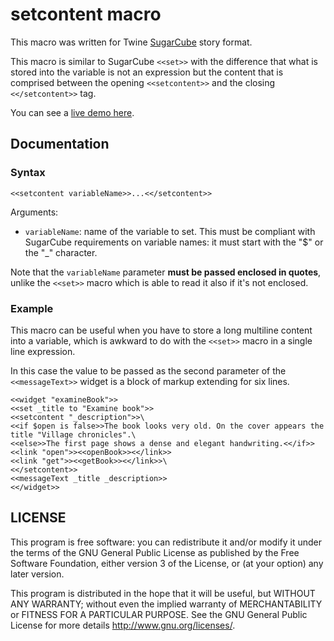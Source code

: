 # setcontent macro

This macro was written for Twine [SugarCube](http://www.motoslave.net/sugarcube/2/) story format.

This macro is similar to SugarCube `<<set>>` with the difference that what is stored into the variable is not an expression but the content that is comprised between the opening `<<setcontent>>` and the closing `<</setcontent>>` tag.

You can see a [live demo here](https://kronwiz.github.io/twineworks/site/sugarcube_macros/setcontent_demo.html).

## Documentation

### Syntax

`<<setcontent variableName>>...<</setcontent>>`

Arguments:

* `variableName`: name of the variable to set. This must be compliant with SugarCube requirements on variable names: it must start with the "$" or the "_" character.

Note that the `variableName` parameter **must be passed enclosed in quotes**, unlike the `<<set>>` macro which is able to read it also if it's not enclosed.

### Example

This macro can be useful when you have to store a long multiline content into a variable, which is awkward to do with the `<<set>>` macro in a single line expression.

In this case the value to be passed as the second parameter of the `<<messageText>>` widget is a block of markup extending for six lines.

```
<<widget "examineBook">>
<<set _title to "Examine book">>
<<setcontent "_description">>\
<<if $open is false>>The book looks very old. On the cover appears the title "Village chronicles".\
<<else>>The first page shows a dense and elegant handwriting.<</if>>
<<link "open">><<openBook>><</link>>
<<link "get">><<getBook>><</link>>\
<</setcontent>>
<<messageText _title _description>>
<</widget>>
```

## LICENSE

This program is free software: you can redistribute it and/or modify
it under the terms of the GNU General Public License as published by
the Free Software Foundation, either version 3 of the License, or
(at your option) any later version.

This program is distributed in the hope that it will be useful,
but WITHOUT ANY WARRANTY; without even the implied warranty of
MERCHANTABILITY or FITNESS FOR A PARTICULAR PURPOSE.  See the
GNU General Public License for more details http://www.gnu.org/licenses/.
